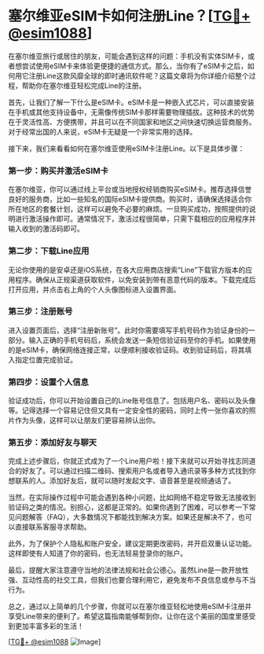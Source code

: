 # 塞尔维亚eSIM卡如何注册Line？[[TG💪+ @esim1088](https://t.me/s/esim1088)]

在塞尔维亚旅行或居住的朋友，可能会遇到这样的问题：手机没有实体SIM卡，或者想尝试使用eSIM卡来体验更便捷的通信方式。那么，当你有了eSIM卡之后，如何用它注册Line这款风靡全球的即时通讯软件呢？这篇文章将为你详细介绍整个过程，帮助你在塞尔维亚轻松完成Line的注册。

首先，让我们了解一下什么是eSIM卡。eSIM卡是一种嵌入式芯片，可以直接安装在手机或其他支持设备中，无需像传统SIM卡那样需要物理插拔。这种技术的优势在于灵活性高、方便携带，并且可以在不同国家和地区之间快速切换运营商服务。对于经常出国的人来说，eSIM卡无疑是一个非常实用的选择。

接下来，我们来看看如何在塞尔维亚使用eSIM卡注册Line。以下是具体步骤：

### 第一步：购买并激活eSIM卡

在塞尔维亚，你可以通过线上平台或当地授权经销商购买eSIM卡。推荐选择信誉良好的服务商，比如一些知名的国际eSIM卡提供商。购买时，请确保选择适合你所在地区的套餐计划，这样可以避免不必要的麻烦。一旦购买成功，按照提供的说明进行激活操作即可。通常情况下，激活过程很简单，只需下载相应的应用程序并输入收到的激活码即可。

### 第二步：下载Line应用

无论你使用的是安卓还是iOS系统，在各大应用商店搜索“Line”下载官方版本的应用程序。确保从正规渠道获取软件，以免安装到带有恶意代码的版本。下载完成后打开应用，并点击右上角的个人头像图标进入设置界面。

### 第三步：注册账号

进入设置页面后，选择“注册新账号”。此时你需要填写手机号码作为验证身份的一部分。输入正确的手机号码后，系统会发送一条短信验证码至你的手机。如果使用的是eSIM卡，确保网络连接正常，以便顺利接收验证码。收到验证码后，将其填入指定位置完成验证。

### 第四步：设置个人信息

验证成功后，你可以开始设置自己的Line账号信息了。包括用户名、密码以及头像等。记得选择一个容易记住但又具有一定安全性的密码，同时上传一张你喜欢的照片作为头像，这样可以让朋友们更容易辨认出你。

### 第五步：添加好友与聊天

完成上述步骤后，你就正式成为了一个Line用户啦！接下来就可以开始寻找志同道合的好友了。可以通过扫描二维码、搜索用户名或者导入通讯录等多种方式找到你想联系的人。添加好友后，就可以随时发起文字、语音甚至是视频通话了。

当然，在实际操作过程中可能会遇到各种小问题，比如网络不稳定导致无法接收到验证码之类的情况。别担心，这都是正常的。如果你遇到了困难，可以参考一下常见问题解答（FAQ），大多数情况下都能找到解决方案。如果还是解决不了，也可以直接联系客服寻求帮助。

此外，为了保护个人隐私和账户安全，建议定期更改密码，并开启双重认证功能。这样即使有人知道了你的密码，也无法轻易登录你的账户。

最后，提醒大家注意遵守当地的法律法规和社会公德心。虽然Line是一款开放性强、互动性高的社交工具，但我们也要合理利用它，避免发布不良信息或参与不当行为。

总之，通过以上简单的几个步骤，你就可以在塞尔维亚轻松地使用eSIM卡注册并享受Line带来的便利了。希望这篇指南能够帮到你，让你在这个美丽的国度里感受到更加丰富多彩的生活！

[[TG💪+ @esim1088](https://t.me/s/esim1088) ![Image](https://i.postimg.cc/4NQfJmqS/Snipaste-2025-05-13-00-14-12.png)]
